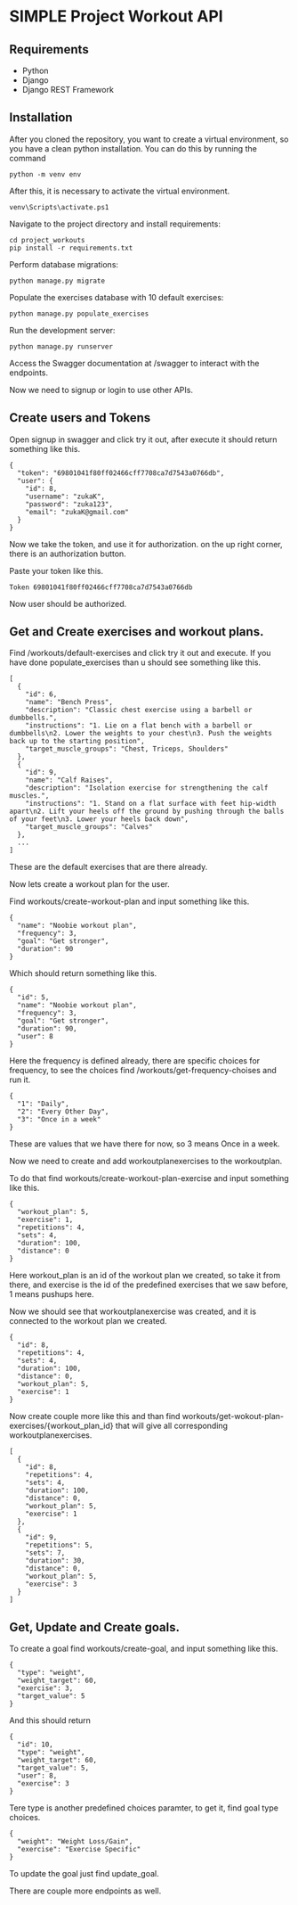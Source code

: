 # SIMPLE Project Workout API

## Requirements

- Python
- Django
- Django REST Framework

## Installation

After you cloned the repository, you want to create a virtual environment, so you have a clean python installation.
You can do this by running the command

```
python -m venv env
```

After this, it is necessary to activate the virtual environment.

```
venv\Scripts\activate.ps1
```

Navigate to the project directory and install requirements:

```
cd project_workouts
pip install -r requirements.txt
```

Perform database migrations:

```
python manage.py migrate
```

Populate the exercises database with 10 default exercises:

```
python manage.py populate_exercises
```

Run the development server:

```
python manage.py runserver
```

Access the Swagger documentation at /swagger to interact with the endpoints.

Now we need to signup or login to use other APIs.

## Create users and Tokens

Open signup in swagger and click try it out, after execute it should return something like this.

```
{
  "token": "69801041f80ff02466cff7708ca7d7543a0766db",
  "user": {
    "id": 8,
    "username": "zukaK",
    "password": "zuka123",
    "email": "zukaK@gmail.com"
  }
}
```

Now we take the token, and use it for authorization. on the up right corner, there is an authorization button.

Paste your token like this.

```
Token 69801041f80ff02466cff7708ca7d7543a0766db
```

Now user should be authorized.

## Get and Create exercises and workout plans.

Find /workouts/default-exercises and click try it out and execute.
If you have done populate_exercises than u should see something like this.

```
[
  {
    "id": 6,
    "name": "Bench Press",
    "description": "Classic chest exercise using a barbell or dumbbells.",
    "instructions": "1. Lie on a flat bench with a barbell or dumbbells\n2. Lower the weights to your chest\n3. Push the weights back up to the starting position",
    "target_muscle_groups": "Chest, Triceps, Shoulders"
  },
  {
    "id": 9,
    "name": "Calf Raises",
    "description": "Isolation exercise for strengthening the calf muscles.",
    "instructions": "1. Stand on a flat surface with feet hip-width apart\n2. Lift your heels off the ground by pushing through the balls of your feet\n3. Lower your heels back down",
    "target_muscle_groups": "Calves"
  },
  ...
]
```

These are the default exercises that are there already.

Now lets create a workout plan for the user.

Find workouts/create-workout-plan and input something like this.

```
{
  "name": "Noobie workout plan",
  "frequency": 3,
  "goal": "Get stronger",
  "duration": 90
}
```

Which should return something like this.

```
{
  "id": 5,
  "name": "Noobie workout plan",
  "frequency": 3,
  "goal": "Get stronger",
  "duration": 90,
  "user": 8
}
```

Here the frequency is defined already, there are specific choices for frequency, to see the choices find /workouts/get-frequency-choises
and run it.

```
{
  "1": "Daily",
  "2": "Every Other Day",
  "3": "Once in a week"
}
```

These are values that we have there for now, so 3 means Once in a week.

Now we need to create and add workoutplanexercises to the workoutplan.

To do that find workouts/create-workout-plan-exercise and input something like this.

```
{
  "workout_plan": 5,
  "exercise": 1,
  "repetitions": 4,
  "sets": 4,
  "duration": 100,
  "distance": 0
}
```

Here workout_plan is an id of the workout plan we created, so take it from there, and exercise is the id of the predefined exercises
that we saw before, 1 means pushups here.

Now we should see that workoutplanexercise was created, and it is connected to the workout plan we created.

```
{
  "id": 8,
  "repetitions": 4,
  "sets": 4,
  "duration": 100,
  "distance": 0,
  "workout_plan": 5,
  "exercise": 1
}
```

Now create couple more like this and than find workouts/get-wokout-plan-exercises/{workout_plan_id} that will give all corresponding workoutplanexercises.

```
[
  {
    "id": 8,
    "repetitions": 4,
    "sets": 4,
    "duration": 100,
    "distance": 0,
    "workout_plan": 5,
    "exercise": 1
  },
  {
    "id": 9,
    "repetitions": 5,
    "sets": 7,
    "duration": 30,
    "distance": 0,
    "workout_plan": 5,
    "exercise": 3
  }
]
```

## Get, Update and Create goals.

To create a goal find workouts/create-goal, and input something like this.

```
{
  "type": "weight",
  "weight_target": 60,
  "exercise": 3,
  "target_value": 5
}
```

And this should return

```
{
  "id": 10,
  "type": "weight",
  "weight_target": 60,
  "target_value": 5,
  "user": 8,
  "exercise": 3
}
```

Tere type is another predefined choices paramter, to get it, find goal type choices.

```
{
  "weight": "Weight Loss/Gain",
  "exercise": "Exercise Specific"
}
```

To update the goal just find update_goal.

There are couple more endpoints as well.
